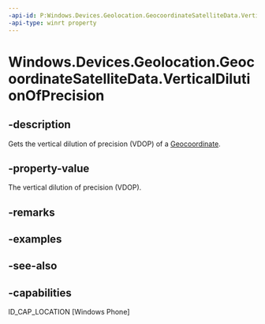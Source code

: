 ```yaml
---
-api-id: P:Windows.Devices.Geolocation.GeocoordinateSatelliteData.VerticalDilutionOfPrecision
-api-type: winrt property
---
```


<!-- Property syntax
public Windows.Foundation.IReference<double> VerticalDilutionOfPrecision { get; }
-->

# Windows.Devices.Geolocation.GeocoordinateSatelliteData.VerticalDilutionOfPrecision

## -description
Gets the vertical dilution of precision (VDOP) of a [Geocoordinate](geocoordinate.md).

## -property-value
The vertical dilution of precision (VDOP).

## -remarks

## -examples

## -see-also


## -capabilities
ID_CAP_LOCATION [Windows Phone]
